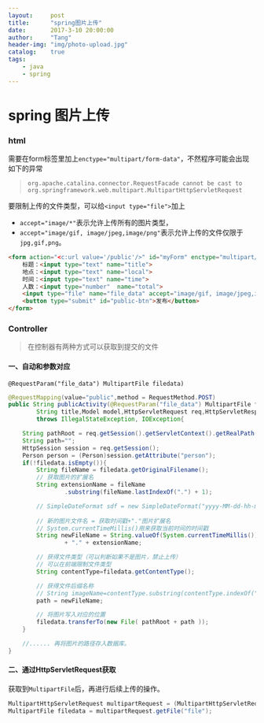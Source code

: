 ```yaml
---
layout:     post
title:      "spring图片上传"
date:       2017-3-10 20:00:00
author:     "Tang"
header-img: "img/photo-upload.jpg"
catalog:    true
tags:
    - java
    - spring
---
```


# spring 图片上传

### html

需要在form标签里加上`enctype="multipart/form-data"`，不然程序可能会出现如下的异常

> `org.apache.catalina.connector.RequestFacade cannot be cast to org.springframework.web.multipart.MultipartHttpServletRequest`

要限制上传的文件类型，可以给`<input type="file">`加上
- `accept="image/*"`表示允许上传所有的图片类型，
- `accept="image/gif, image/jpeg,image/png"`表示允许上传的文件仅限于`jpg,gif,png`。

```html
<form action="<c:url value='/public'/>" id="myForm" enctype="multipart/form-data" method="post">
    标题：<input type="text" name="title">
    地点：<input type="text" name="local">
    时间：<input type="text" name="time">
    人数：<input type="number"  name="total">
    <input type="file" name="file_data" accept="image/gif, image/jpeg,image/png">
    <button type="submit" id="public-btn">发布</button>
</form>
```

### Controller

> 在控制器有两种方式可以获取到提交的文件

#### 一、自动和参数对应

`@RequestParam("file_data") MultipartFile filedata)`

```java
@RequestMapping(value="public",method = RequestMethod.POST)
public String publicActivity(@RequestParam("file_data") MultipartFile filedata,
        String title,Model model,HttpServletRequest req,HttpServletResponse res) 
        throws IllegalStateException, IOException{

    String pathRoot = req.getSession().getServletContext().getRealPath("");
    String path="";
    HttpSession session = req.getSession();
    Person person = (Person)session.getAttribute("person");
    if(!filedata.isEmpty()){  
        String fileName = filedata.getOriginalFilename();
        // 获取图片的扩展名
        String extensionName = fileName
                .substring(fileName.lastIndexOf(".") + 1);

        // SimpleDateFormat sdf = new SimpleDateFormat("yyyy-MM-dd-hh-mm");
        
        // 新的图片文件名 = 获取时间戳+"."图片扩展名
        // System.currentTimeMillis()用来获取当前时间的时间戳
        String newFileName = String.valueOf(System.currentTimeMillis())
                + "." + extensionName;

        // 获得文件类型（可以判断如果不是图片，禁止上传）  
        // 可以在前端限制文件类型
        String contentType=filedata.getContentType();

        // 获得文件后缀名称  
        // String imageName=contentType.substring(contentType.indexOf("/")+1);
        path = newFileName;

        // 将图片写入对应的位置
        filedata.transferTo(new File( pathRoot + path ));  
    }

    //...... 再将图片的路径存入数据库。
}
```


#### 二、通过HttpServletRequest获取

获取到`MultipartFile`后，再进行后续上传的操作。

```java
MultipartHttpServletRequest multipartRequest = (MultipartHttpServletRequest) request;
MultipartFile filedata = multipartRequest.getFile("file");
```



